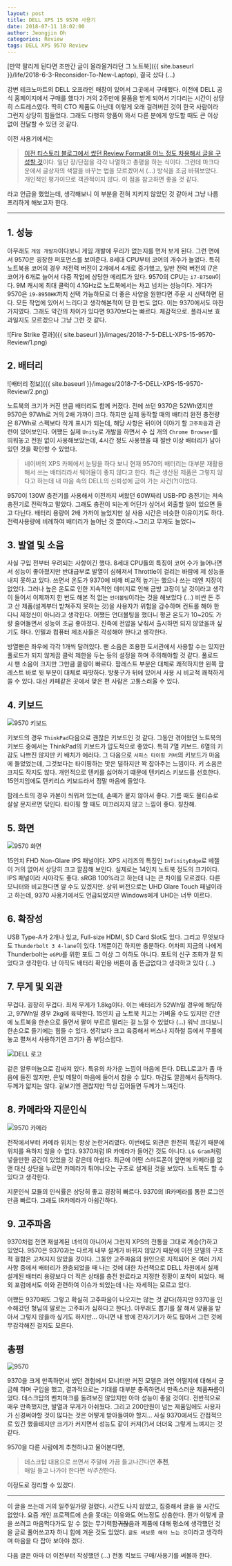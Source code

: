```yaml
---
layout: post
title: DELL XPS 15 9570 사용기
date: 2018-07-11 18:02:00
author: Jeongjin Oh
categories: Review
tags: DELL XPS 9570 Review
---
```


[만약 팔리게 된다면 조만간 글이 올라올거라던 그 노트북]({{ site.baseurl }}/life/2018-6-3-Reconsider-To-New-Laptop), 결국 샀다 (...)

강변 테크노마트의 DELL 오프라인 매장이 있어서 그곳에서 구매했다. 이전에 DELL 공식 홈페이지에서 구매를 했다가 거의 2주만에 물품을 받게 되어서 기다리는 시간이 상당히 스트레스였다. 딱히 CTO 제품도 아닌데 이렇게 오래 걸려버린 것이 한국 사람이라 그런지 상당히 힘들었다. 그래도 다행히 양품이 와서 다른 분에게 양도할 때도 큰 이상 없이 전달할 수 있던 것 같다.

이전 사용기에서는

> [이전 티스토리 블로그에서 썼던 Review Format을 어느 정도 차용해서 글을 구성할 것](http://onsemy.tistory.com/1081)이다. 일단 장/단점을 각각 나열하고 총평을 하는 식이다. 그런데 마크다운에서 글상자의 색깔을 바꾸는 법을 모르겠어서 (...) 방식을 조금 바꿔보았다. 개인적인 평가이므로 객관적이지 않다. 이 점을 참고하면 좋을 것 같다.

라고 언급을 했었는데, 생각해보니 이 부분을 전혀 지키지 않았던 것 같아서 그냥 나름 프리하게 해보고자 한다.

---

## 1. 성능

아무래도 `게임 개발자`이다보니 게임 개발에 무리가 없는지를 먼저 보게 된다. 그런 면에서 9570은 굉장한 퍼포먼스를 보여준다. 8세대 CPU부터 코어의 개수가 늘었다. 특히 노트북용 코어의 경우 저전력 버전이 2개에서 4개로 증가했고, 일반 전력 버전의 i7은 코어가 6개로 늘어서 다중 작업에 상당한 메리트가 있다. 9570의 CPU는 `i7-8750H`이다. 9M 캐시에 최대 클럭이 4.1GHz로 노트북에서는 차고 넘치는 성능이다. 게다가 9570은 `i9-8950HK`까지 선택 가능하므로 더 좋은 사양을 원한다면 주문 시 선택하면 된다. 모든 작업에 있어서 느리다고 생각해본적이 단 한 번도 없다. 이는 9370에서도 마찬가지였다. 그래도 약간의 차이가 있다면 9370보다는 빠르다. 체감적으로. 플라시보 효과일지도 모르겠으나 그냥 그런 것 같다.

![Fire Strike 결과]({{ site.baseurl }}/images/2018-7-5-DELL-XPS-15-9570-Review/1.png)

## 2. 배터리

![배터리 정보]({{ site.baseurl }}/images/2018-7-5-DELL-XPS-15-9570-Review/2.png)

노트북의 크기가 커진 만큼 배터리도 함께 커졌다. 전에 쓰던 9370은 52Wh였지만 9570은 97Wh로 거의 2배 가까이 크다. 하지만 실제 동작할 때의 배터리 완전 충전량은 87Wh로 스펙보다 작게 표시가 되는데, 해당 사항은 뒤이어 이야기 할 `고주파음`과 관련이 있어보인다. 어쨌든 실제 `Unity`로 개발을 하면서 수 십 개의 `Chrome Browser`를 띄워놓고 전원 없이 사용해보았는데, 4시간 정도 사용했을 때 절반 이상 배터리가 남아있던 것을 확인할 수 있었다.

> 네이버의 XPS 카페에서 눈팅을 하다 보니 현재 9570의 배터리는 대부분 재활용해서 쓰는 배터리라서 웨어율이 좋지 않다고 한다. 최근 생산된 제품은 그렇지 않다고 하는데 내 마음 속의 DELL의 신뢰성에 금이 가는 사건(?)이었다.

9570이 130W 충전기를 사용해서 이전까지 써왔던 60W짜리 USB-PD 충전기는 저속 충전기로 전락하고 말았다. 그래도 충전이 되는게 어딘가 싶어서 외출할 일이 있으면 들고 다닌다. 배터리 용량이 2배 가까이 늘었지만 실 사용 시간은 비슷한 이유이기도 하다. 전력사용량에 비례하여 배터리가 늘어난 것 뿐이다.~그리고 무게도 늘었다~

## 3. 발열 및 소음

사실 구입 전부터 우려되는 사항이긴 했다. 8세대 CPU들의 특징이 코어 수가 늘어나면서 성능이 좋아졌지만 반대급부로 발열이 심해져서 Throttle이 걸리는 바람에 제 성능을 내지 못하고 있다. 쓰면서 온도가 9370에 비해 비교적 높기는 했으나 쓰는 데엔 지장이 없었다. 그러나 높은 온도로 인한 지속적인 데미지로 인해 금방 고장이 날 것이라고 생각이 들어서 이제까지 한 번도 해본 적 없는 `언더볼팅`이라는 것을 해보았다 (...) 비싼 돈 주고 산 제품(설계부터 받쳐주지 못하는 것)을 사용자가 위험을 감수하며 컨트롤 해야 한다니 제정신이 아니라고 생각한다. 어쨌든 언더볼팅을 했더니 평균 온도가 10~20도 가량 줄어들면서 성능이 조금 좋아졌다. 진즉에 전압을 낮춰서 출시하면 되지 않았을까 싶기도 하다. 인텔과 컴퓨터 제조사들은 각성해야 한다고 생각한다.

방열팬은 좌우에 각각 1개씩 달려있다. 팬 소음은 조용한 도서관에서 사용할 수는 있지만 풀로드가 되지 않게끔 클럭 제한을 두는 등의 설정을 하며 주의해야할 것 같다. 풀로드 시 팬 소음이 크지만 그만큼 쿨링이 빠르다. 팜레스트 부분은 대체로 쾌적하지만 왼쪽 팜레스트 바로 윗 부분이 대체로 따땃하다. 방풍구가 뒤에 있어서 사용 시 비교적 쾌적하게 쓸 수 있다. 대신 카페같은 곳에서 맞은 편 사람은 고통스러울 수 있다.

## 4. 키보드

![9570 키보드](images/2018-7-5-DELL-XPS-15-9570-Review/3.jpg)

키보드의 경우 `ThinkPad`다음으로 괜찮은 키보드인 것 같다. 그동안 겪어왔던 노트북의 키보드 중에서는 ThinkPad의 키보드가 압도적으로 좋았다. 특히 7열 키보드. 6열의 키감도 나쁘진 않지만 키 배치가 에러다. 그 다음으로 `서피스 타이핑 커버`의 키보드가 마음에 들었었는데, 그것보다는 타이핑하는 맛은 덜하지만 꽉 잡아주는 느낌이다. 키 소음은 크지도 작지도 않다. 개인적으로 텐키를 싫어하기 떄문에 텐키리스 키보드를 선호한다. 15인치임에도 텐키리스 키보드라서 정말 마음에 들었다.

팜레스트의 경우 카본이 씌워져 있는데, 손떼가 뭍지 않아서 좋다. 기름 때도 물티슈로 살살 문지르면 닦인다. 타이핑 할 때도 미끄러지지 않고 느낌이 좋다. 칭찬해.

## 5. 화면

![9570 화면](images/2018-7-5-DELL-XPS-15-9570-Review/4.jpg)

15인치 FHD Non-Glare IPS 패널이다. XPS 시리즈의 특징인 `InfinityEdge`로 베젤이 거의 없어서 상당히 크고 깔끔해 보인다. 실제로는 14인치 노트북 정도의 크기이다. IPS 패널이라 시야각도 좋다. sRGB 100%라고 하는데 나는 큰 차이를 모르겠다. 다른 모니터와 비교한다면 알 수도 있겠지만. 상위 버전으로는 UHD Glare Touch 패널이라고 하는데, 9370 사용기에서도 언급되었지만 Windows에게 UHD는 너무 이르다.

## 6. 확장성

USB Type-A가 2개나 있고, Full-size HDMI, SD Card Slot도 있다. 그리고 무엇보다도 `Thunderbolt 3 4-lane`이 있다. 1개뿐이긴 하지만 충분하다. 어차피 지금의 나에게 Thunderbolt는 `eGPU`를 위한 포트 그 이상 그 이하도 아니다. 포트의 신구 조화가 잘 되었다고 생각한다. 난 아직도 배터리 확인용 버튼이 좀 뜬금없다고 생각하고 있다 (...)

## 7. 무게 및 외관

무겁다. 굉장히 무겁다. 최저 무게가 1.8kg이다. 이는 배터리가 52Wh일 경우에 해당하고, 97Wh일 경우 2kg에 육박한다. 15인치 급 노트북 치고는 가벼울 수도 있지만 간만에 노트북을 한손으로 들면서 팔이 부르르 떨리는 걸 느낄 수 있었다 (...) 워낙 크다보니 한손으로 들기에는 힘들 수 있다. 생각보다 크고 육중해서 버스나 지하철 등에서 무릎에 놓고 펼쳐서 사용하기엔 크기가 좀 부담스럽다.

![DELL 로고](images/2018-7-5-DELL-XPS-15-9570-Review/5.jpg)

겉은 알루미늄으로 감싸져 있다. 특유의 차가운 느낌이 마음에 든다. DELL로고가 좀 마음에 들진 않지만, 은빛 메탈이 마음에 들어서 참을 수 있다. 마감도 깔끔해서 듬직하다. 두께가 얇지는 않다. 겉보기엔 괜찮지만 막상 집어들면 두께가 느껴진다.

## 8. 카메라와 지문인식

![9570 카메라](images/2018-7-5-DELL-XPS-15-9570-Review/6.jpg)

전작에서부터 카메라 위치는 항상 논란거리였다. 이번에도 외관은 완전히 똑같기 때문에 위치를 욕하지 않을 수 없다. 9370처럼 IR 카메라가 들어간 것도 아니다. `LG Gram`처럼 넣을만한 공간이 있었을 것 같은데 아쉽다. 최근에 어떤 스마트폰이 앞면에 카메라를 없앤 대신 상단을 누르면 카메라가 튀어나오는 구조로 설계된 것을 보았다. 노트북도 할 수 있다고 생각한다.

지문인식 모듈의 인식률은 상당히 좋고 굉장히 빠르다. 9370의 IR카메라를 통한 로그인만큼 빠르다. 그래도 IR카메라가 아쉽긴하다.

## 9. 고주파음

9370처럼 전면 재설계된 녀석이 아니어서 그런지 XPS의 전통을 그대로 계승(?)하고 있었다. 9570은 9370과는 다르게 내부 설계가 바뀌지 않았기 때문에 이전 모델의 구조적 결함은 고쳐지지 않았을 것이다. 그동안 고주파음의 원인으로 지적되어 온 여러 가지 사항 중에서 배터리가 완충되었을 때 나는 것에 대한 차선책으로 DELL 차원에서 실제 설계된 배터리 용량보다 더 적은 상태를 충전 완료라고 지정한 정황이 포착이 되었다. 해외 포럼에서도 이와 관련하여 이슈가 되었는데 나는 자세히는 모르고 있다.

어쨌든 9370때도 그렇고 확실히 고주파음이 나오지는 않는 것 같다(하지만 9370을 인수해갔던 형님의 말로는 고주파가 심하다고 한다;). 아무래도 뽑기를 잘 해서 양품을 받아서 그렇지 않을까 싶기도 하지만... 아니면 내 방에 전자기기가 하도 많아서 그런 것에 무감각해진 걸지도 모른다.

## 총평

![9570](images/2018-7-5-DELL-XPS-15-9570-Review/7.jpg)

9370을 크게 만족하면서 썼던 경험에서 모니터만 커진 모델은 과연 어떨지에 대해서 궁금해 하며 구입을 했고, 결과적으로는 기대를 대부분 충족하면서 만족스러운 제품~~지름~~이었다. 데스크탑의 벤치마크를 돌려보진 않았지만 아마 성능이 좋을 것이다. 전반적으로 매우 만족했지만, 발열과 무게가 아쉬웠다. 그리고 200만원이 넘는 제품임에도 사용자가 신경써야할 것이 많다는 것은 어떻게 받아들여야 할지... 사실 9370에서도 간접적으로 있긴 했을테지만 크기가 커지면서 성능도 같이 커져(?)서 더더욱 그렇게 느껴지는 것 같다.

9570을 다른 사람에게 추천하냐고 물어본다면,

> 데스크탑 대용으로 쓰면서 주말에 가끔 들고나간다면 **추천**,  
> 매일 들고 나가야 한다면 *비추천*한다.

이정도로 정리할 수 있겠다.

---

이 글을 쓰는데 거의 일주일가량 걸렸다. 시간도 나지 않았고, 집중해서 글을 쓸 시간도 없었다. 요즘 개인 프로젝트에 손을 못대는 이유와도 어느정도 상충한다. 뭔가 이렇게 글을 쓰려고 마음먹다가도 알 수 없는 무기력함~~귀찮음~~과 제품에 대해 평소에 생각했던 것을 글로 풀어쓰고자 하니 힘에 겨운 것도 있었다. `글도 써보릇 해야 느는 것`이라고 생각하며 마음을 다 잡아 보아야 겠다.

다음 글은 아마 더 이전부터 작성했던 (...) 전동 킥보드 구매/사용기를 써볼까 한다.
